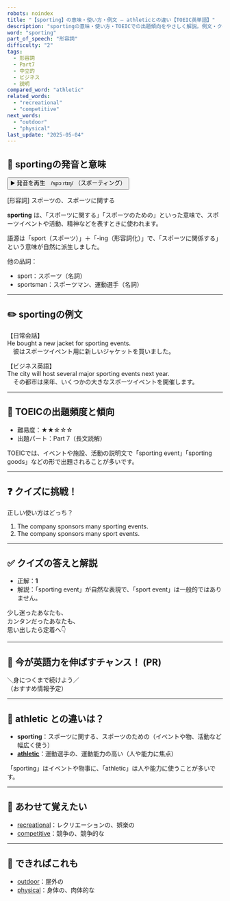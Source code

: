 ```yaml
---
robots: noindex
title: "【sporting】の意味・使い方・例文 ― athleticとの違い【TOEIC英単語】"
description: "sportingの意味・使い方・TOEICでの出題傾向をやさしく解説。例文・クイズ付きでathleticとの違いもわかりやすく学べます。"
word: "sporting"
part_of_speech: "形容詞"
difficulty: "2"
tags:
  - 形容詞
  - Part7
  - 中立的
  - ビジネス
  - 説明
compared_word: "athletic"
related_words:
  - "recreational"
  - "competitive"
next_words:
  - "outdoor"
  - "physical"
last_update: "2025-05-04"
---
```


## 🔰 sportingの発音と意味

<button class="play-audio" onclick="playTTS('sporting')">
  <span class="play-audio-main">
    ▶️ 発音を再生　/spɔːrtɪŋ/
  </span>
  <span class="play-audio-sub">
    （スポーティング）
  </span>
</button>

[形容詞] スポーツの、スポーツに関する

**sporting** は、「スポーツに関する」「スポーツのための」といった意味で、スポーツイベントや活動、精神などを表すときに使われます。

語源は「sport（スポーツ）」＋「-ing（形容詞化）」で、「スポーツに関係する」という意味が自然に派生しました。

他の品詞：  
- sport：スポーツ（名詞）
- sportsman：スポーツマン、運動選手（名詞）

---

## ✏️ sportingの例文

【日常会話】  
He bought a new jacket for sporting events.  
　彼はスポーツイベント用に新しいジャケットを買いました。

【ビジネス英語】  
The city will host several major sporting events next year.  
　その都市は来年、いくつかの大きなスポーツイベントを開催します。

---

## 🎯 TOEICの出題頻度と傾向

- 難易度：★★☆☆☆
- 出題パート：Part 7（長文読解）

TOEICでは、イベントや施設、活動の説明文で「sporting event」「sporting goods」などの形で出題されることが多いです。

---

## ❓ クイズに挑戦！

正しい使い方はどっち？

1. The company sponsors many sporting events.  
2. The company sponsors many sport events.

---

## ✅ クイズの答えと解説

- 正解：**1**
- 解説：「sporting event」が自然な表現で、「sport event」は一般的ではありません。

少し迷ったあなたも、  
カンタンだったあなたも、  
思い出したら定着へ👇️

---

## 🚀 今が英語力を伸ばすチャンス！ (PR)

<div class="info-center">
＼身につくまで続けよう／<br>  
（おすすめ情報予定）
</div>

---

## 🤔  athletic との違いは？

- **sporting**：スポーツに関する、スポーツのための（イベントや物、活動など幅広く使う）
- **[athletic](/word/athletic/)**：運動選手の、運動能力の高い（人や能力に焦点）

「sporting」はイベントや物事に、「athletic」は人や能力に使うことが多いです。

---

## 🧩 あわせて覚えたい

- [recreational](/word/recreational/)：レクリエーションの、娯楽の
- [competitive](/word/competitive/)：競争の、競争的な

---

## 📖 できればこれも

- [outdoor](/word/outdoor/)：屋外の
- [physical](/word/physical/)：身体の、肉体的な

<!-- cvid: aid12_bid24 -->
